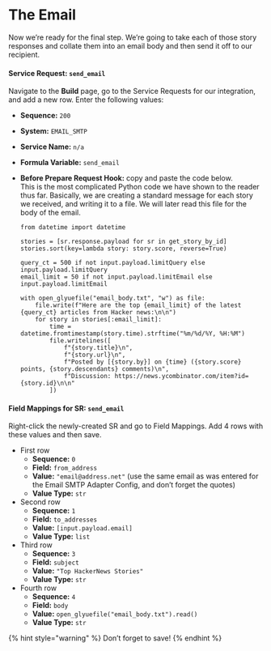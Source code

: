 # The Email

Now we’re ready for the final step. We’re going to take each of those story responses and collate them into an email body and then send it off to our recipient.

#### Service Request: `send_email` <a href="#step6-theemail-servicerequest-send_email" id="step6-theemail-servicerequest-send_email"></a>

Navigate to the **Build** page, go to the Service Requests for our integration, and add a new row. Enter the following values:

* **Sequence:** `200`
* **System:** `EMAIL_SMTP`
* **Service Name:** `n/a`
* **Formula Variable:** `send_email`
*   **Before Prepare Request Hook:** copy and paste the code below.\
    This is the most complicated Python code we have shown to the reader thus far. Basically, we are creating a standard message for each story we received, and writing it to a file. We will later read this file for the body of the email.

    ```
    from datetime import datetime

    stories = [sr.response.payload for sr in get_story_by_id]
    stories.sort(key=lambda story: story.score, reverse=True)

    query_ct = 500 if not input.payload.limitQuery else input.payload.limitQuery
    email_limit = 50 if not input.payload.limitEmail else input.payload.limitEmail

    with open_glyuefile("email_body.txt", "w") as file:
        file.write(f"Here are the top {email_limit} of the latest {query_ct} articles from Hacker news:\n\n")
        for story in stories[:email_limit]:
            time = datetime.fromtimestamp(story.time).strftime("%m/%d/%Y, %H:%M")
            file.writelines([
                f"{story.title}\n",
                f"{story.url}\n",
                f"Posted by [{story.by}] on {time} ({story.score} points, {story.descendants} comments)\n",
                f"Discussion: https://news.ycombinator.com/item?id={story.id}\n\n"
            ])
    ```

#### Field Mappings for SR: `send_email` <a href="#step6-theemail-fieldmappingsforsr-send_email" id="step6-theemail-fieldmappingsforsr-send_email"></a>

Right-click the newly-created SR and go to Field Mappings. Add 4 rows with these values and then save.

* First row
  * **Sequence:** `0`
  * **Field:** `from_address`
  * **Value:** `"email@address.net"` (use the same email as was entered for the Email SMTP Adapter Config, and don’t forget the quotes)
  * **Value Type:** `str`
* Second row
  * **Sequence:** `1`
  * **Field:** `to_addresses`
  * **Value:** `[input.payload.email]`
  * **Value Type:** `list`
* Third row
  * **Sequence:** `3`
  * **Field:** `subject`
  * **Value:** `"Top HackerNews Stories"`
  * **Value Type:** `str`
* Fourth row
  * **Sequence:** `4`
  * **Field:** `body`
  * **Value:** `open_glyuefile("email_body.txt").read()`
  * **Value Type:** `str`

{% hint style="warning" %}
Don’t forget to save!
{% endhint %}
